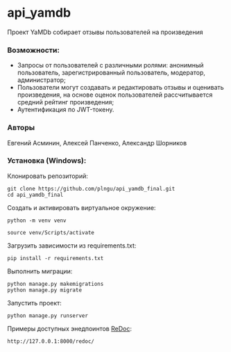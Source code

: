 # api_yamdb
Проект YaMDb собирает отзывы пользователей на произведения

### Возможности:

- Запросы от пользователей с различными ролями: анонимный пользователь, зарегистрированный пользователь, модератор, администратор;
- Пользователи могут создавать и редактировать отзывы и оценивать произведения, на основе оценок пользователей рассчитывается средний рейтинг произведения;
- Аутентификация по JWT-токену.

### Авторы

Евгений Асминин, Алексей Панченко, Александр Шорников

### Установка (Windows):

Клонировать репозиторий:

```
git clone https://github.com/plngu/api_yamdb_final.git
cd api_yamdb_final
```

Создать и активировать виртуальное окружение:

```
python -m venv venv
```

```
source venv/Scripts/activate
```


Загрузить зависимости из requirements.txt:

```
pip install -r requirements.txt
```

Выполнить миграции:

```
python manage.py makemigrations
python manage.py migrate
```

Запустить проект:

```
python manage.py runserver
```

Примеры доступных энедпоинтов [ReDoc](https://redocly.github.io/redoc/#operation/addPet):

```
http://127.0.0.1:8000/redoc/
```
